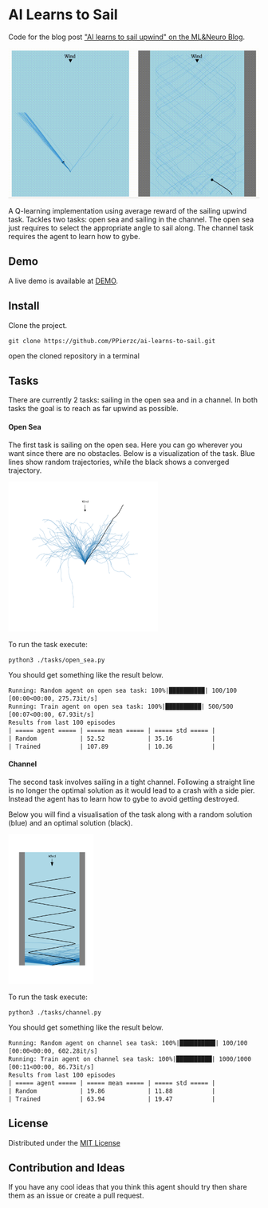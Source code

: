 # AI Learns to Sail
Code for the blog post ["AI learns to sail upwind" on the ML&Neuro Blog](https://ppierzc.github.io/ai-learns-to-sail-upwind).

<img alt="channel results" src="./imgs/sailing_two_tasks.gif" height="300px" />

A Q-learning implementation using average reward of the sailing upwind task.
Tackles two tasks: open sea and sailing in the channel.
The open sea just requires to select the appropriate angle to sail along.
The channel task requires the agent to learn how to gybe.

## Demo
A live demo is available at [DEMO](https://ppierzc.github.io/ai-learns-to-sail-upwind/#open_sea_container).

## Install
Clone the project.

    git clone https://github.com/PPierzc/ai-learns-to-sail.git
    
open the cloned repository in a terminal

## Tasks
There are currently 2 tasks: sailing in the open sea and in a channel.
In both tasks the goal is to reach as far upwind as possible.

#### Open Sea
The first task is sailing on the open sea.
Here you can go wherever you want since there are no obstacles.
Below is a visualization of the task.
Blue lines show random trajectories, while the black shows a converged trajectory.

<img alt="open sea results" src="./imgs/open_sea.png" width="300px" />

To run the task execute:

    python3 ./tasks/open_sea.py

You should get something like the result below.

    Running: Random agent on open sea task: 100%|██████████| 100/100 [00:00<00:00, 275.73it/s]
    Running: Train agent on open sea task: 100%|██████████| 500/500 [00:07<00:00, 67.93it/s]
    Results from last 100 episodes
    | ===== agent ===== | ===== mean ===== | ===== std ===== |
    | Random            | 52.52            | 35.16           |
    | Trained           | 107.89           | 10.36           |
    
#### Channel
The second task involves sailing in a tight channel.
Following a straight line is no longer the optimal solution as it would lead to a crash with a side pier.
Instead the agent has to learn how to gybe to avoid getting destroyed.

Below you will find a visualisation of the task along with a random solution (blue) and an optimal solution (black).

<img alt="channel results" src="./imgs/channel.png" height="300px" />

To run the task execute:

    python3 ./tasks/channel.py

You should get something like the result below.

    Running: Random agent on channel sea task: 100%|██████████| 100/100 [00:00<00:00, 602.28it/s]
    Running: Train agent on channel sea task: 100%|██████████| 1000/1000 [00:11<00:00, 86.73it/s]
    Results from last 100 episodes
    | ===== agent ===== | ===== mean ===== | ===== std ===== |
    | Random            | 19.86            | 11.88           |
    | Trained           | 63.94            | 19.47           |
    
## License
Distributed under the [MIT License](/LICENSE)

## Contribution and Ideas
If you have any cool ideas that you think this agent should try then share them as an issue or create a pull request.